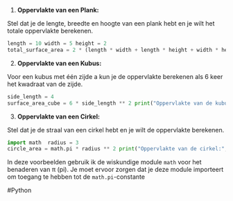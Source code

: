 1. **Oppervlakte van een Plank:**

Stel dat je de lengte, breedte en hoogte van een plank hebt en je wilt het totale oppervlakte berekenen.

````python
length = 10 width = 5 height = 2  
total_surface_area = 2 * (length * width + length * height + width * height) print("Totale oppervlakte van de plank:", total_surface_area)
`````

2. **Oppervlakte van een Kubus:**

Voor een kubus met één zijde a kun je de oppervlakte berekenen als 6 keer het kwadraat van de zijde.

````python
side_length = 4   
surface_area_cube = 6 * side_length ** 2 print("Oppervlakte van de kubus:", surface_area_cube)
`````

3. **Oppervlakte van een Cirkel:**

Stel dat je de straal van een cirkel hebt en je wilt de oppervlakte berekenen.

````python
import math  radius = 3  
circle_area = math.pi * radius ** 2 print("Oppervlakte van de cirkel:", circle_area)
`````

In deze voorbeelden gebruik ik de wiskundige module `math` voor het benaderen van π (pi). Je moet ervoor zorgen dat je deze module importeert om toegang te hebben tot de `math.pi`-constante

#Python